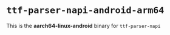 # `ttf-parser-napi-android-arm64`

This is the **aarch64-linux-android** binary for `ttf-parser-napi`
